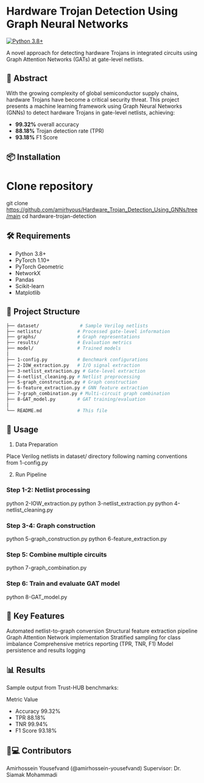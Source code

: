 # Hardware Trojan Detection Using Graph Neural Networks

[![Python 3.8+](https://img.shields.io/badge/Python-3.8%2B-blue.svg)](https://www.python.org/)

A novel approach for detecting hardware Trojans in integrated circuits using Graph Attention Networks (GATs) at gate-level netlists.

## 📖 Abstract
With the growing complexity of global semiconductor supply chains, hardware Trojans have become a critical security threat. This project presents a machine learning framework using Graph Neural Networks (GNNs) to detect hardware Trojans in gate-level netlists, achieving:
- **99.32%** overall accuracy
- **88.18%** Trojan detection rate (TPR)
- **93.18%** F1 Score

## 📦 Installation

# Clone repository
git clone https://github.com/amirhyous/Hardware_Trojan_Detection_Using_GNNs/tree/main
cd hardware-trojan-detection

## 🛠️ Requirements

- Python 3.8+
- PyTorch 1.10+
- PyTorch Geometric
- NetworkX
- Pandas
- Scikit-learn
- Matplotlib

## 📂 Project Structure
```bash
├── dataset/               # Sample Verilog netlists
├── netlists/             # Processed gate-level information
├── graphs/               # Graph representations
├── results/              # Evaluation metrics
├── model/                # Trained models
│
├── 1-config.py           # Benchmark configurations
├── 2-IOW_extraction.py   # I/O signal extraction
├── 3-netlist_extraction.py # Gate-level extraction
├── 4-netlist_cleaning.py # Netlist preprocessing
├── 5-graph_construction.py # Graph construction
├── 6-feature_extraction.py # GNN feature extraction
├── 7-graph_combination.py # Multi-circuit graph combination
├── 8-GAT_model.py        # GAT training/evaluation
│
└── README.md             # This file
```
## 🚀 Usage

1. Data Preparation

Place Verilog netlists in dataset/ directory following naming conventions from 1-config.py

2. Run Pipeline

### Step 1-2: Netlist processing
python 2-IOW_extraction.py
python 3-netlist_extraction.py
python 4-netlist_cleaning.py

### Step 3-4: Graph construction
python 5-graph_construction.py
python 6-feature_extraction.py

### Step 5: Combine multiple circuits
python 7-graph_combination.py

### Step 6: Train and evaluate GAT model
python 8-GAT_model.py

## 🎯 Key Features

Automated netlist-to-graph conversion
Structural feature extraction pipeline
Graph Attention Network implementation
Stratified sampling for class imbalance
Comprehensive metrics reporting (TPR, TNR, F1)
Model persistence and results logging

## 📊 Results

Sample output from Trust-HUB benchmarks:

Metric	Value
- Accuracy  99.32%
- TPR       88.18%
- TNR	      99.94%
- F1 Score	93.18%

## 👨💻 Contributors

Amirhossein Yousefvand (@amirhossein-yousefvand)
Supervisor: Dr. Siamak Mohammadi




